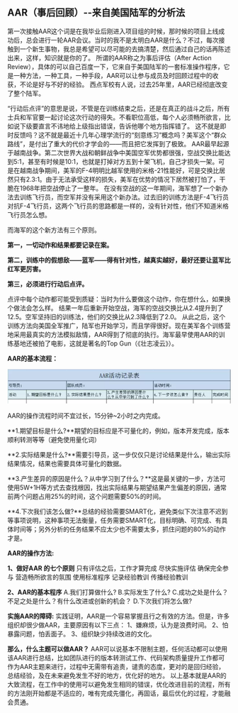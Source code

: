 ## AAR（事后回顾）--来自美国陆军的分析法

第一次接触AAR这个词是在我毕业后刚进入项目组的时候，那时候的项目上线成功后，总会进行一轮AAR会议。当时的我不是太明白AAR是什么？不过，每次接触到一个新生事物，我总是希望可以尽可能的去搞清楚，然后通过自己的话再陈述出来，这样，知识就是你的了。
所谓的AAR称之为事后评估（After Action Review），具体的可以自己百度一下，它来自于美国陆军的一套标准操作程序，它是一种方法，一种工具，一种手段，AAR可以让参与成员及时回顾过程中的收获，不论是好与不好的经验。
西点军校有人说，过去25年里，AAR已经彻底改变了整个陆军。

“行动后点评”的意思是说，不管是在训练结束之后，还是在真正的战斗之后，所有士兵和军官要一起讨论这次行动的得失。不看职位高低，每个人必须畅所欲言，比如说下级要直言不讳地给上级指出错误，告诉他哪个地方指挥错了。
这不就是即时反馈吗？这不就是最近十几年心理学流行的“刻意练习”概念吗？美军这个“群众路线”，是付出了重大的代价才学会的——而且把它发挥到了极致。
AAR最早起源于越南战争。第二次世界大战和朝鲜战争中美国空军优势都很强，空战交换比能达到5∶1，甚至有时候是10∶1，也就是打掉对方五到十架飞机，自己才损失一架。可是在越南战争期间，美军的F-4明明比越军使用的米格-21性能好，可是交换比居然只有2.3∶1。由于无法承受这样的损失，美军在优势的情况下居然被打怕了，干脆在1968年把空战停止了一整年。
在没有空战的这一年期间，海军想了一个新办法去训练飞行员，而空军并没有采用这个新办法。过去旧的训练方法是F-4飞行员对抗F-4飞行员，这两个飞行员的思路都是一样的，没有针对性，他们不知道米格飞行员怎么想。

而海军的这个新方法有三个原则。

**第一，一切动作和结果都要记录在案。**

**第二，训练中的假想敌——蓝军——得有针对性，越真实越好，最好还要让蓝军比红军更厉害。**

**第三，必须进行行动后点评。**

点评中每个动作都可能受到质疑：当时为什么要做这个动作，你在想什么，如果换个做法会怎么样。
结果一年后重新开始空战，海军的空战交换比从2.4提升到了12.5。空军坚持旧的训练法，他们的交换比从2.3降低到了2.0。
从此之后，这个训练方法向美国全军推广，陆军也开始学习，而且学得很好。现在美军各个训练营地采用最真实的方法模拟敌情，AAR得到了彻底的执行。海军最早使用AAR的训练基地还被拍了电影，这就是著名的Top Gun（《壮志凌云》）。

**AAR的基本流程：**

![](./assets/AAR事后回顾-1641778763084.png)

AAR的操作流程时间不宜过长，15分钟~2小时之内完成。

**1.期望目标是什么?**期望的目标应是不可量化的，例如，版本开发完成，版本顺利转测等等（避免使用量化词）

**2.实际结果是什么?**需要引导员，这一步仅仅只是讨论结果是什么，输出实际结果情况，结果也需要具体可量化的数据。

**3.产生差异的原因是什么？从中学习到了什么？**这是最关键的一步，方法可使用5W+1H等方式去查找根因，找出实际结果与期望结果产生偏差的原因，通常前两个问题占用25%的时间，这个问题需要50%的时间。

**4.下次我们该怎么做?**总结的经验需要SMART化，避免类似下次注意不迟到等事项说明，这种事项无法衡量，任务需要SMART化，目标明确、可完成、有具体时间等；另外分析的任务结果不应太少也不需要太多，抓住问题的80%的动作才是。

**AAR的操作方法:**

**1、做好AAR 的七个原则**
只有评估之后，工作才算完成
尽快实施评估
确保完全参与
营造畅所欲言的氛围
使用标准程序
记录经验教训
传播经验教训

**2、AAR的基本程序**
A.我们打算做什么?
B.实际发生了什么?
C.成功之处是什么？不足之处是什么？有什么改进或创新的机会？
D.下次我们将怎么做?

**实施AAR的障碍:**
实践证明，AAR是一个容易掌握且行之有效的方法。但是，许多组织却很少做AAR，主要原因有以下三点：
1、嫌麻烦，认为是浪费时间。
2、怕暴露问题，怕丢面子。
3、组织缺少持续改进的文化。

**那么，什么主题可以做AAR？**
AAR可以说基本不限制主题，任何活动都可以使用该AAR进行总结，比如团队进行的版本转测试工作、代码架构质量提升工作都可作为AAR主题来进行，过程中无需带有追责，谴责的态度，更对的是回归经验，总结经验，及在未来避免发生不好的地方，优化好的地方。 以上基本就是AAR的大致流程，在工作中的使用可以避免发生相同的错误，优化改进目前的流程，所有的方法刚开始都是不适应的，唯有完成先僵化，再固话，最后优化的过程，才能融会贯通。
